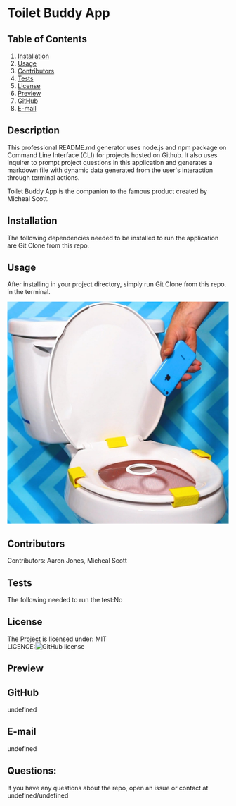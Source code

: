 # Toilet Buddy App

  ## Table of Contents
  1. [Installation](#Installation)
  2. [Usage](#usage)  
  3. [Contributors](#Contributors)
  4. [Tests](#Tests)
  5. [License](#License)
  6. [Preview](#Preview)
  7. [GitHub](#GitHub)
  8. [E-mail](#E-mail)

  ## Description
  This professional README.md generator uses node.js and npm package on Command Line Interface (CLI) for projects hosted on Github. 
  It also uses inquirer to prompt project questions in this application and generates a markdown file with dynamic data generated 
  from the user's interaction through terminal actions.
  
  Toilet Buddy App is the companion to the famous product created by Micheal Scott. 

  ## Installation
  The following dependencies needed to be installed to run the application are Git Clone from this repo.

  ## Usage
  After installing in your project directory, simply run Git Clone from this repo. in the terminal.
  

  ![screen shot of Toilet Buddy App](/assets/images/toilet-buddy.jpg)

  

  ## Contributors
  Contributors: Aaron Jones, Micheal Scott

  ## Tests
  The following needed to run the test:No

  ## License
  The Project is licensed under: MIT  
  LICENCE:![GitHub license](https://img.shields.io/badge/License-MIT-yellow.svg)

  ## Preview

  ## GitHub
  undefined

  ## E-mail
  undefined

  ## Questions:
  If you have any questions about the repo, open an issue or contact at undefined/undefined

